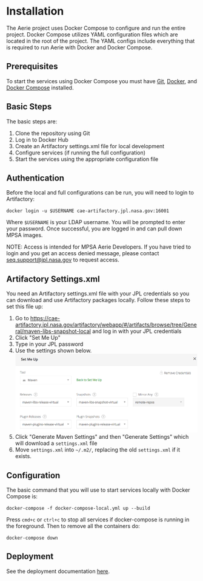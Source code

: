# Installation

The Aerie project uses Docker Compose to configure and run the entire
project. Docker Compose utilizes YAML configuration files which are
located in the root of the project. The YAML configs include everything
that is required to run Aerie with Docker and Docker Compose.

## Prerequisites

To start the services using Docker Compose you must have [Git](https://git-scm.com/),
[Docker](https://www.docker.com/), and [Docker Compose](https://docs.docker.com/compose/) installed.

## Basic Steps

The basic steps are:

1. Clone the repository using Git
2. Log in to Docker Hub
3. Create an Artifactory settings.xml file for local development
4. Configure services (if running the full configuration)
5. Start the services using the appropriate configuration file

## Authentication

Before the local and full configurations can be run, you will need to login to
Artifactory:

```
docker login -u $USERNAME cae-artifactory.jpl.nasa.gov:16001
```

Where `$USERNAME` is your LDAP username. You will be prompted to enter your
password. Once successful, you are logged in and can pull down MPSA images.

NOTE: Access is intended for MPSA Aerie Developers. If you have tried to login
and you get an access denied message, please contact seq.support@jpl.nasa.gov
to request access.

## Artifactory Settings.xml

You need an Artifactory settings.xml file with your JPL credentials so you can download and use Artifactory packages locally. Follow these steps to set this file up:

1. Go to https://cae-artifactory.jpl.nasa.gov/artifactory/webapp/#/artifacts/browse/tree/General/maven-libs-snapshot-local and log in with your JPL credentials
2. Click "Set Me Up"
3. Type in your JPL password
4. Use the settings shown below.
![](artifactory_maven_setup.png)
5. Click "Generate Maven Settings" and then "Generate Settings" which will download a `settings.xml` file
6. Move `settings.xml` into `~/.m2/`, replacing the old `settings.xml` if it exists.

## Configuration

The basic command that you will use to start services locally with Docker Compose is:

```
docker-compose -f docker-compose-local.yml up --build
```

Press `cmd+c` or `ctrl+c` to stop all services if docker-compose is running in
the foreground. Then to remove all the containers do:

```
docker-compose down
```

## Deployment 

See the deployment documentation [here](./deployment.md).
